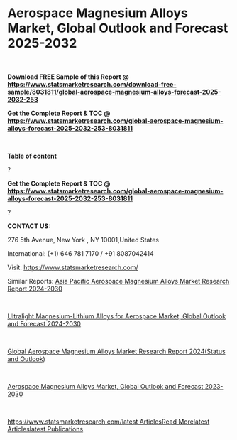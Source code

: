 <h1>Aerospace Magnesium Alloys Market, Global Outlook and Forecast 2025-2032</h1><br/><p><strong>Download FREE Sample of this Report @ <a href="https://www.statsmarketresearch.com/download-free-sample/8031811/global-aerospace-magnesium-alloys-forecast-2025-2032-253">https://www.statsmarketresearch.com/download-free-sample/8031811/global-aerospace-magnesium-alloys-forecast-2025-2032-253</a></strong></p>
 
 
 
 <div><b>Get the Complete Report & TOC @ <a href="https://www.statsmarketresearch.com/global-aerospace-magnesium-alloys-forecast-2025-2032-253-8031811">https://www.statsmarketresearch.com/global-aerospace-magnesium-alloys-forecast-2025-2032-253-8031811</a></b></div>
 
 
 
 <p><br />
 
 <b>Table of content</b></p>
 
 
 
 <p>? </p>
 
 
 
 <div><b>Get the Complete Report & TOC @ <a href="https://www.statsmarketresearch.com/global-aerospace-magnesium-alloys-forecast-2025-2032-253-8031811">https://www.statsmarketresearch.com/global-aerospace-magnesium-alloys-forecast-2025-2032-253-8031811</a></b></div>
 
 
 
 <p>? </p>
 
 
 
 <p><b>CONTACT US:</b><br />
 
 276 5th Avenue, New York , NY 10001,United States<br />
 
 International: (+1) 646 781 7170 / +91 8087042414<br />
 
 Visit: <a href="https://www.statsmarketresearch.com/">https://www.statsmarketresearch.com/</a><br />
 
 Similar Reports: <a href="https://www.statsmarketresearch.com/global-aerospace-magnesium-alloys-forecast-2025-2032-253-8031811">Asia Pacific Aerospace Magnesium Alloys Market Research Report 2024-2030</a><br />
 
 <br />
 
 <a href="https://www.statsmarketresearch.com/global-aerospace-magnesium-alloys-forecast-2025-2032-253-8031811">Ultralight Magnesium-Lithium Alloys for Aerospace Market, Global Outlook and Forecast 2024-2030</a><br />
 
 <br />
 
 <a href="https://www.statsmarketresearch.com/global-aerospace-magnesium-alloys-forecast-2025-2032-253-8031811">Global Aerospace Magnesium Alloys Market Research Report 2024(Status and Outlook)</a><br />
 
 <br />
 
 <a href="https://www.statsmarketresearch.com/global-aerospace-magnesium-alloys-forecast-2025-2032-253-8031811">Aerospace Magnesium Alloys Market, Global Outlook and Forecast 2023-2030</a><br />
 
 <br />
 
 <a href="https://gyeongbokgung.com">https://www.statsmarketresearch.com/</a><a href="https://hallyeomaritime.com">latest Articles</a><a href="https://jingwansa.com">Read More</a><a href="https://nguoiviet.jp/">latest Articles</a><a href="https://www.intelmarketresearch.com/">latest Publications</a></p>